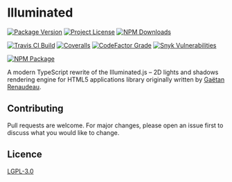 # Illuminated

[![Package Version](https://img.shields.io/github/package-json/v/lemueldls/illuminated?logo=github&style=flat-square)](https://github.com/lemueldls/illuminated/releases/latest)
[![Project License](https://img.shields.io/npm/l/illuminated?logo=github&style=flat-square)](https://github.com/lemueldls/illuminated/blob/master/LICENSE)
[![NPM Downloads](https://img.shields.io/npm/dw/illuminated?logo=npm&style=flat-square)](https://www.npmjs.com/package/illuminated)

[![Travis CI Build](https://img.shields.io/travis/com/lemueldls/illuminated?logo=travis&style=flat-square)](https://travis-ci.com/github/lemueldls/illuminated)
[![Coveralls](https://img.shields.io/coveralls/github/lemueldls/illuminated?logo=coveralls&style=flat-square&color=g)](https://coveralls.io/github/lemueldls/illuminated)
[![CodeFactor Grade](https://img.shields.io/codefactor/grade/github/lemueldls/illuminated?logo=codefactor&style=flat-square)](https://www.codefactor.io/repository/github/lemueldls/illuminated)
[![Snyk Vulnerabilities](https://img.shields.io/snyk/vulnerabilities/npm/illuminated?logo=snyk&style=flat-square)](https://snyk.io/test/github/lemueldls/illuminated)

[![NPM Package](https://nodei.co/npm/illuminated.png)](https://www.npmjs.com/package/illuminated)

A modern TypeScript rewrite of the Illuminated.js &ndash; 2D lights and shadows rendering engine for
HTML5 applications library originally written by [Gaëtan Renaudeau](https://github.com/gre).

## Contributing

Pull requests are welcome. For major changes, please open an issue first to discuss what you would
like to change.

## Licence

[LGPL-3.0](https://choosealicense.com/licenses/lgpl-3.0/)
